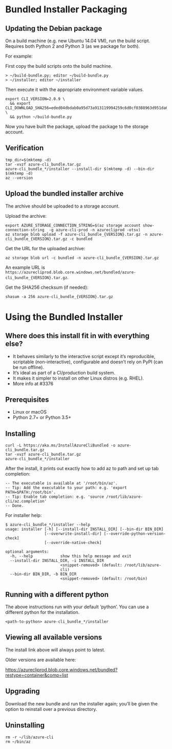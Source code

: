 Bundled Installer Packaging
===========================


Updating the Debian package
---------------------------

On a build machine (e.g. new Ubuntu 14.04 VM), run the build script.
Requires both Python 2 and Python 3 (as we package for both).

For example:

First copy the build scripts onto the build machine.
```
> ~/build-bundle.py; editor ~/build-bundle.py
> ~/installer; editor ~/installer
```

Then execute it with the appropriate environment variable values.
```
export CLI_VERSION=2.0.9 \
  && export CLI_DOWNLOAD_SHA256=eded04dbdab0a95d73a913119994259c6d0cf0388963d951da6088509e05f1da \
  && python ~/build-bundle.py
```

Now you have built the package, upload the package to the storage account.


Verification
------------

```
tmp_dir=$(mktemp -d)
tar -xvzf azure-cli_bundle.tar.gz
azure-cli_bundle_*/installer --install-dir $(mktemp -d) --bin-dir $(mktemp -d)
az --version
```

Upload the bundled installer archive
------------------------------------

The archive should be uploaded to a storage account.

Upload the archive:
```
export AZURE_STORAGE_CONNECTION_STRING=$(az storage account show-connection-string  -g azure-cli-prod -n azurecliprod -otsv)
az storage blob upload -f azure-cli_bundle_{VERSION}.tar.gz -n azure-cli_bundle_{VERSION}.tar.gz -c bundled
```

Get the URL for the uploaded archive:
```
az storage blob url -c bundled -n azure-cli_bundle_{VERSION}.tar.gz
```

An example URL is `https://azurecliprod.blob.core.windows.net/bundled/azure-cli_bundle_{VERSION}.tar.gz`.

Get the SHA256 checksum (if needed):
```
shasum -a 256 azure-cli_bundle_{VERSION}.tar.gz
```

Using the Bundled Installer
===========================
Where does this install fit in with everything else?
----------------------------------------------------
- It behaves similarly to the interactive script except it’s reproducible, scriptable (non-interactive), configurable and doesn’t rely on PyPI (can be run offline).
- It’s ideal as part of a CI/production build system.
- It makes it simpler to install on other Linux distros (e.g. RHEL).
- More info at #3376
 
Prerequisites
-------------
- Linux or macOS
- Python 2.7+ or Python 3.5+
 
Installing
----------
```
curl -L https://aka.ms/InstallAzureCliBundled -o azure-cli_bundle.tar.gz
tar -xvzf azure-cli_bundle.tar.gz
azure-cli_bundle_*/installer
```

After the install, it prints out exactly how to add az to path and set up tab completion:
```
-- The executable is available at '/root/bin/az'.
-- Tip: Add the executable to your path: e.g. 'export PATH=$PATH:/root/bin'.
-- Tip: Enable tab completion: e.g. 'source /root/lib/azure-cli/az.completion'
-- Done.
 ```

For installer help:
```
$ azure-cli_bundle_*/installer --help
usage: installer [-h] [--install-dir INSTALL_DIR] [--bin-dir BIN_DIR]
                 [--overwrite-install-dir] [--override-python-version-check]
                 [--override-native-check]
 
optional arguments:
  -h, --help            show this help message and exit
  --install-dir INSTALL_DIR, -i INSTALL_DIR
                        <snippet-removed> (default: /root/lib/azure-
                        cli)
  --bin-dir BIN_DIR, -b BIN_DIR
                        <snippet-removed> (default: /root/bin)
```

Running with a different python
-------------------------------
The above instructions run with your default ‘python’. You can use a different python for the installation.
```
<path-to-python> azure-cli_bundle_*/installer
```
 
Viewing all available versions
------------------------------
The install link above will always point to latest.

Older versions are available here:

https://azurecliprod.blob.core.windows.net/bundled?restype=container&comp=list
 
Upgrading
---------
Download the new bundle and run the installer again; you’ll be given the option to reinstall over a previous directory.
 
Uninstalling
------------
```
rm -r ~/lib/azure-cli
rm ~/bin/az
```
